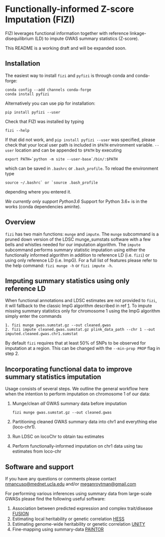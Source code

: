 # Functionally-informed Z-score Imputation (FIZI)
FIZI leverages functional information together with reference linkage-disequilibrium (LD) to
impute GWAS summary statistics (Z-score).

This README is a working draft and will be expanded soon.

[//]: # (This repository serves as the home for the python implementation of the algorithm described in XX.)

Installation
----
The easiest way to install `fizi` and `pyfizi` is through conda and conda-forge:

    conda config --add channels conda-forge
    conda install pyfizi
    
Alternatively you can use pip for installation:

    pip install pyfizi --user
    
Check that FIZI was installed by typing

    fizi --help

If that did not work, and `pip install pyfizi --user` was specified, please check that your local user path is included in
`$PATH` environment variable. `--user` location and can be appended to `$PATH`
by executing

    export PATH=`python -m site --user-base`/bin/:$PATH
    
which can be saved in `.bashrc` or `.bash_profile`. To reload the environment type
    
    source ~/.bashrc` or `source .bash_profile 

depending where you entered it.

*We currently only support Python3.6* Support for Python 3.6+ is in the works (conda dependencies amirite).

Overview
--------
`fizi` has two main functions: `munge` and `impute`. The `munge` subcommand is a pruned down version of the LDSC munge_sumstats software with a few bells and whistles needed for our imputation algorithm. The `impute` subcommand performs summary statistic imputation using either the functionally informed algorithm in addition to reference LD (i.e. `fizi`) or using only reference LD (i.e. ImpG). For a full list of features please refer to the help command: `fizi munge -h` or `fizi impute -h`. 

Imputing summary statistics using only reference LD
------
When functional annotations and LDSC estimates are not provided to `fizi`, it will fallback to the classic ImpG
algorithm described in ref [1]. To impute missing summary statistics only for chromosome 1 using the ImpG algorithm 
simply enter the commands

    1. fizi munge gwas.sumstat.gz --out cleaned.gwas
    2. fizi impute cleaned.gwas.sumstat.gz plink_data_path --chr 1 --out imputed.cleaned.gwas.chr1.sumstat

By default `fizi` requires that at least 50% of SNPs to be observed for imputation at a region. This can be changed with the `--min-prop PROP` flag in step 2.

Incorporating functional data to improve summary statistics imputation
-----
Usage consists of several steps. We outline the general workflow here when the intention to perform imputation on
chromosome 1 of our data:

1. Munge/clean _all_ GWAS summary data before imputation

    `fizi munge gwas.sumstat.gz --out cleaned.gwas`

2. Partitioning cleaned GWAS summary data into chr1 and everything else (loco-chr1).
3. Run LDSC on locoChr to obtain tau estimates
4. Perform functionally-informed imputation on chr1 data using tau estimates from loco-chr

Software and support
-----
If you have any questions or comments please contact nmancuso@mednet.ucla.edu and/or meganroytman@gmail.com

For performing various inferences using summary data from large-scale GWASs please find the following useful software:

1. Association between predicted expression and complex trait/disease [FUSION](https://github.com/gusevlab/fusion_twas)
2. Estimating local heritability or genetic correlation [HESS](https://github.com/huwenboshi/hess)
3. Estimating genome-wide heritability or genetic correlation [UNITY](https://github.com/bogdanlab/UNITY)
4. Fine-mapping using summary-data [PAINTOR](https://github.com/gkichaev/PAINTOR_V3.0)

[1]: https://academic.oup.com/bioinformatics/article/30/20/2906/2422225
